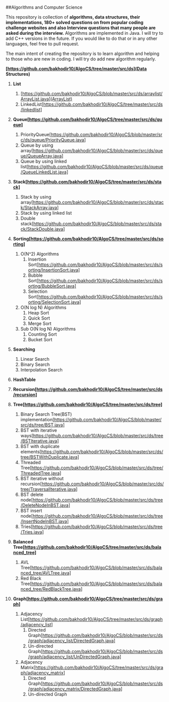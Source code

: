 ##Algorithms and Computer Science

This repository is collection of **algorithms, data structures, their implementations,
180+ solved questions on from popular coding challenge websites and
also Interview questions that many people are asked during the interview.**
Algorithms are implemented in Java. I will try to add C++ versions in the future.
If you would like to do that or in any other languages, feel free to pull request. 
 
The main intent of creating the repository is 
to learn algorithm and helping to those who are new in coding. I will try do add new
algorithm regularly.

**[https://github.com/bakhodir10/AlgoCS/tree/master/src/ds](Data Structures)**

1.  **List**
    1.  [https://github.com/bakhodir10/AlgoCS/blob/master/src/ds/arraylist/ArrayList.java](ArrayList)
    2.  LinkedList[https://github.com/bakhodir10/AlgoCS/tree/master/src/ds/linkedlist]

2.  **Queue[https://github.com/bakhodir10/AlgoCS/tree/master/src/ds/queue]**
    1.  PriorityQueue[https://github.com/bakhodir10/AlgoCS/blob/master/src/ds/queue/PriorityQueue.java]
    2.  Queue by using array[https://github.com/bakhodir10/AlgoCS/blob/master/src/ds/queue/QueueArray.java]
    3.  Queue by using linked list[https://github.com/bakhodir10/AlgoCS/blob/master/src/ds/queue/QueueLinkedList.java]

3.  **Stack[https://github.com/bakhodir10/AlgoCS/tree/master/src/ds/stack]**
    1.  Stack by using array[https://github.com/bakhodir10/AlgoCS/blob/master/src/ds/stack/StackArray.java]
    2.  Stack by using linked list  
    3.  Double stack[https://github.com/bakhodir10/AlgoCS/blob/master/src/ds/stack/StackDouble.java]

4.  **Sorting[https://github.com/bakhodir10/AlgoCS/tree/master/src/ds/sorting]**
    1. O(N^2) Algorithms
        1. Insertion Sort[https://github.com/bakhodir10/AlgoCS/blob/master/src/ds/sorting/InsertionSort.java]
        2. Bubble Sort[https://github.com/bakhodir10/AlgoCS/blob/master/src/ds/sorting/BubbleSort.java]
        3. Selection Sort[https://github.com/bakhodir10/AlgoCS/blob/master/src/ds/sorting/SelectionSort.java]
    2. O(N log N) Algorithms
        1. Heap Sort
        2. Quick Sort
        3. Merge Sort
    3. Sub O(N log N) Algorithms
        1. Counting Sort
        2. Bucket Sort
        
5.  **Searching**
    1. Linear Search
    2. Binary Search
    3. Interpolation Search

6.  **HashTable**

7.  **Recursion[https://github.com/bakhodir10/AlgoCS/tree/master/src/ds/recursion]**

8.  **Tree[https://github.com/bakhodir10/AlgoCS/tree/master/src/ds/tree]**
    1. Binary Search Tree(BST) implementation[https://github.com/bakhodir10/AlgoCS/blob/master/src/ds/tree/BST.java]
    2. BST with iterative ways[https://github.com/bakhodir10/AlgoCS/blob/master/src/ds/tree/BSTIterative.java]
    3. BST with duplicate elements[https://github.com/bakhodir10/AlgoCS/blob/master/src/ds/tree/BSTWithDuplicate.java]
    4. Threaded Tree[https://github.com/bakhodir10/AlgoCS/blob/master/src/ds/tree/ThreadedTree.java]
    5. BST iterative without recursion[https://github.com/bakhodir10/AlgoCS/blob/master/src/ds/tree/TraversalIterative.java]
    6. BST delete node[https://github.com/bakhodir10/AlgoCS/blob/master/src/ds/tree/DeleteNodeInBST.java]
    7. BST insert node[https://github.com/bakhodir10/AlgoCS/blob/master/src/ds/tree/InsertNodeInBST.java]
    7. Tries[https://github.com/bakhodir10/AlgoCS/blob/master/src/ds/tree/Tries.java]
    
9.  **Balanced Tree[https://github.com/bakhodir10/AlgoCS/tree/master/src/ds/balanced_tree]**
    1. AVL Tree[https://github.com/bakhodir10/AlgoCS/blob/master/src/ds/balanced_tree/AVLTree.java]
    2. Red Black Tree[https://github.com/bakhodir10/AlgoCS/blob/master/src/ds/balanced_tree/RedBlackTree.java]
    
10. **Graph[https://github.com/bakhodir10/AlgoCS/tree/master/src/ds/graph]**
    1. Adjacency List[https://github.com/bakhodir10/AlgoCS/tree/master/src/ds/graph/adjacency_list]
        1. Directed Graph[https://github.com/bakhodir10/AlgoCS/blob/master/src/ds/graph/adjacency_list/DirectedGraph.java]
        2. Un-directed Graph[https://github.com/bakhodir10/AlgoCS/blob/master/src/ds/graph/adjacency_list/UnDirectedGraph.java]
    2. Adjacency Matrix[https://github.com/bakhodir10/AlgoCS/tree/master/src/ds/graph/adjacency_matrix]
        1. Directed Graph[https://github.com/bakhodir10/AlgoCS/blob/master/src/ds/graph/adjacency_matrix/DirectedGraph.java]
        2. Un-directed Graph         